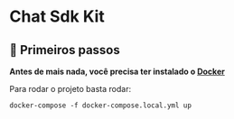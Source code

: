 # Chat Sdk Kit

## :footprints: Primeiros passos

**Antes de mais nada, você precisa ter instalado o [Docker](https://docs.docker.com/compose/)**

Para rodar o projeto basta rodar:

`docker-compose -f docker-compose.local.yml up`
